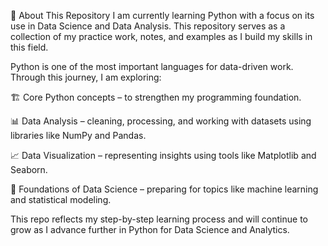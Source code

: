📌 About This Repository
I am currently learning Python with a focus on its use in Data Science and Data Analysis.
This repository serves as a collection of my practice work, notes, and examples as I build my skills in this field.

Python is one of the most important languages for data-driven work. Through this journey, I am exploring:

🏗 Core Python concepts – to strengthen my programming foundation.

📊 Data Analysis – cleaning, processing, and working with datasets using libraries like NumPy and Pandas.

📈 Data Visualization – representing insights using tools like Matplotlib and Seaborn.

🔬 Foundations of Data Science – preparing for topics like machine learning and statistical modeling.

This repo reflects my step-by-step learning process and will continue to grow as I advance further in Python for Data Science and Analytics.
